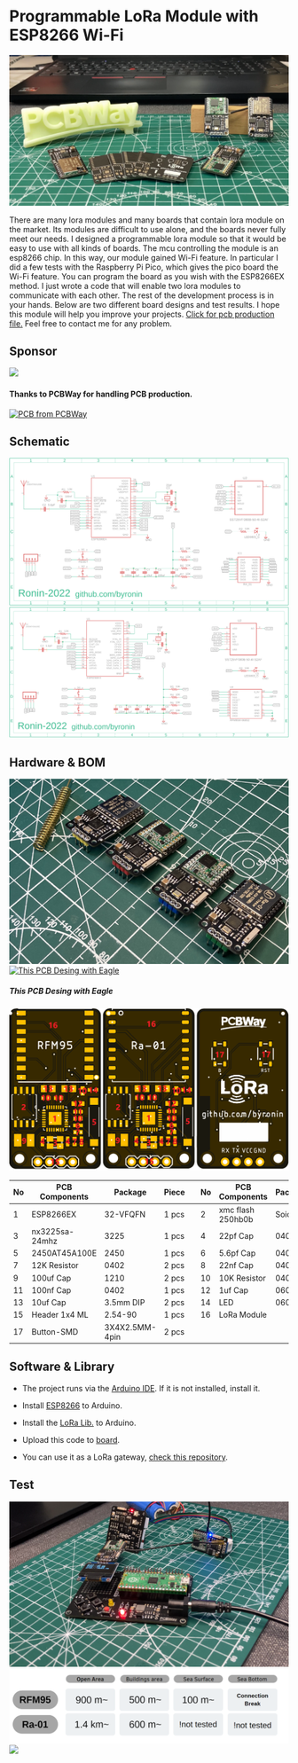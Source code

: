 # Programmable LoRa Module with ESP8266 Wi-Fi

![](https://github.com/byronin/LoRa_Wi-Fi_Module/blob/main/Hardware/lora0.png)

  There are many lora modules and many boards that contain lora module on the market. Its modules are difficult to use alone, and the boards never fully meet our needs. I designed a programmable lora module so that it would be easy to use with all kinds of boards. The mcu controlling the module is an esp8266 chip. In this way, our module gained Wi-Fi feature. In particular I did a few tests with the Raspberry Pi Pico, which gives the pico board the Wi-Fi feature. You can program the board as you wish with the ESP8266EX method. I just wrote a code that will enable two lora modules to communicate with each other. The rest of the development process is in your hands. Below are two different board designs and test results. I hope this module will help you improve your projects. [Click for pcb production file.](https://www.pcbway.com/project/member/?bmbno=1F77F424-45AC-4F "Click for pcb production file.") Feel free to contact me for any problem.
## Sponsor
[![](https://github.com/byronin/MQTT-DMD/blob/main/Hardware/PCBWay_logo.png)](https://www.pcbway.com/project/shareproject/LoRa_Module_for_Raspberry_Pi_Arduino_ESP8266_Testing_LoRa_under_sea_83c3da00.html)
#### Thanks to PCBWay for handling PCB production.
<a href="https://www.pcbway.com/project/shareproject/LoRa_Module_for_Raspberry_Pi_Arduino_ESP8266_Testing_LoRa_under_sea_83c3da00.html"><img src="https://www.pcbway.com/project/img/images/frompcbway-1220.png" alt="PCB from PCBWay" /></a>

  ## Schematic
[![](https://github.com/byronin/LoRa_Wi-Fi_Module/blob/main/Hardware/Ra-01_Sch.png)](https://github.com/byronin/LoRa_Wi-Fi_Module/blob/main/Hardware/Ra-01_Sch.png)
[![](https://github.com/byronin/LoRa_Wi-Fi_Module/blob/main/Hardware/RFM95_Sch.png)](https://github.com/byronin/LoRa_Wi-Fi_Module/blob/main/Hardware/RFM95_Sch.png)
  

## Hardware & BOM
![PCBs](https://github.com/byronin/LoRa_Wi-Fi_Module/blob/main/Hardware/lora2.jpg "PCBs")
 [![This PCB Desing with Eagle ](https://www.snapeda.com/static/img/eda/eagle.png "PCB Desing with Eagle ")](https://www.autodesk.com/products/eagle/free-download "This PCB Desing with Eagle ") 
  ##### This PCB Desing with Eagle  
  ![PCBs](https://github.com/byronin/LoRa_Wi-Fi_Module/blob/main/Hardware/BOM_map.png "PCBs")

|No| PCB Components  | Package |Piece ||No| PCB Components  | Package |Piece | 
| ------------- | ------------- | ------------- |------------- |---------| ------------- | ------------- |------------- |------------- |
|1| ESP8266EX   | 32-VFQFN | 1 pcs  ||2| xmc flash 250hb0b | Soic-8  | 1 pcs |
|3| nx3225sa-24mhz  | 3225 | 1 pcs ||4| 22pf Cap | 0402 | 2 pcs |
|5| 2450AT45A100E | 2450  | 1 pcs  ||6| 5.6pf Cap | 0402   | 1 pcs |
|7| 12K Resistor | 0402  | 2 pcs ||8| 22nf Cap  | 0402  | 1 pcs  |
|9| 100uf Cap | 1210  | 2 pcs || 10  | 10K Resistor | 0402  | 4 pcs  |
|11| 100nf Cap  | 0402  | 1 pcs ||  12 | 1uf Cap | 0603  | 1 pcs  |
|13| 10uf Cap  | 3.5mm DIP  | 2 pcs  ||14| LED | 0603  | 1 pcs  |
|15| Header 1x4 ML  | 2.54-90  | 1 pcs  ||16| LoRa Module  |   | 1 pcs  |
|17| Button-SMD  | 3X4X2.5MM-4pin  | 2 pcs  | 

## Software & Library

- The project runs via the [Arduino IDE](https://www.arduino.cc/en/software "Arduino IDE"). If it is not installed, install it.
- Install [ESP8266](https://github.com/esp8266/Arduino "ESP8266") to Arduino.
- Install the [LoRa Lib.](https://github.com/sandeepmistry/arduino-LoRa "LoRa Lib.") to Arduino.
- Upload this code to [board](https://github.com/byronin/LoRa_Wi-Fi_Module/tree/main/Software/LoRaSender_Receiver "board").

- You can use it as a LoRa gateway, [check this repository](https://github.com/pulsartronic/LoRaWANGatewaySC "check this repository").


## Test 
[![](https://github.com/byronin/LoRa_Wi-Fi_Module/blob/main/Hardware/lora7.png)](https://github.com/byronin/LoRa_Wi-Fi_Module/blob/main/Hardware)
[![](https://github.com/byronin/LoRa_Wi-Fi_Module/blob/main/Hardware/lora-chart-range.png)](https://github.com/byronin/LoRa_Wi-Fi_Module/blob/main/Hardware)
[![](https://github.com/byronin/LoRa_Wi-Fi_Module/blob/main/Hardware/lora5.jpg)](https://github.com/byronin/LoRa_Wi-Fi_Module/blob/main/Hardware)



